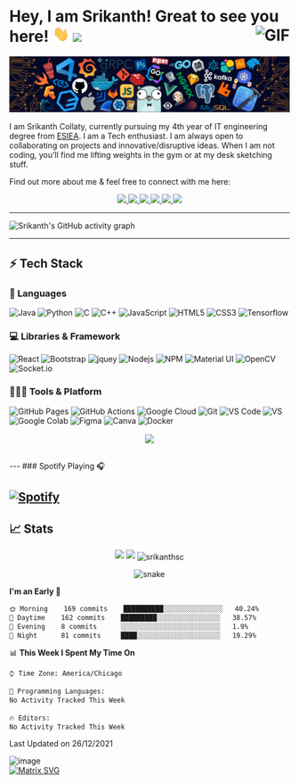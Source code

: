 # Hey, I am Srikanth! Great to see you here! <img src="wave.gif" width="30px">  ![](https://visitor-badge.glitch.me/badge?page_id=srikanthsc) <img align="right" alt="GIF" height="40px" src="https://media.giphy.com/media/du3J3cXyzhj75IOgvA/giphy.gif" /> 


<img src="header_.png">

I am Srikanth Collaty, currently pursuing my 4th year of IT engineering degree from [ESIEA](https://www.esiea.fr/). I am a Tech enthusiast. I am always open to collaborating on projects and innovative/disruptive ideas. When I am not coding, you'll find me lifting weights in the gym or at my desk sketching stuff.


Find out more about me & feel free to connect with me here:

<p align="center">
	<a href="https://www.linkedin.com/in/srikanth-collaty-9343a520b/">
		<img src="https://img.shields.io/badge/LinkedIn-0077B5?style=for-the-badge&logo=linkedin&logoColor=white" />
	</a>
	<a href="">
		<img src="https://img.shields.io/badge/Twitter-1DA1F2?style=for-the-badge&logo=twitter&logoColor=white" />
	</a>
	<a href="">
		<img src="https://img.shields.io/badge/Instagram-E4405F?style=for-the-badge&logo=instagram&logoColor=white" />
	</a>
	<a href="">
		<img src="https://img.shields.io/badge/dev.to-0A0A0A?style=for-the-badge&logo=devdotto&logoColor=white" />
	</a>
  <a href="">
		<img src="https://img.shields.io/badge/portfolio-1AA260?style=for-the-badge&logo=About.me&logoColor=white" />
	</a>
  <a href="mailto:srikanthcollaty92@gmail.com">
		<img src="https://img.shields.io/badge/Gmail-D14836?style=for-the-badge&logo=gmail&logoColor=white" />
	</a>
</p>


---

![Srikanth's GitHub activity graph](https://activity-graph.herokuapp.com/graph?username=srikanthsc&hide_border=true&theme=redical)

---

## ⚡ Tech Stack

### 🚀 Languages

![Java](https://img.shields.io/badge/Java-ED8B00?style=for-the-badge&logo=java&logoColor=white)
![Python](https://img.shields.io/badge/Python-FFD43B?style=for-the-badge&logo=python&logoColor=306998)
![C](https://img.shields.io/badge/C-00599C?style=for-the-badge&logo=c&logoColor=white)
![C++](https://img.shields.io/badge/C%2B%2B-00599C?style=for-the-badge&logo=c%2B%2B&logoColor=white)
![JavaScript](https://img.shields.io/badge/JavaScript-323330?style=for-the-badge&logo=javascript&logoColor=F7DF1E)
![HTML5](https://img.shields.io/badge/HTML5-E34F26?style=for-the-badge&logo=html5&logoColor=white)
![CSS3](https://img.shields.io/badge/CSS3-1572B6?style=for-the-badge&logo=css3&logoColor=white)
![Tensorflow](https://img.shields.io/badge/TensorFlow-FF6F00?style=for-the-badge&logo=TensorFlow&logoColor=white)

### 💻 Libraries & Framework

![React](https://img.shields.io/badge/React-20232A?style=for-the-badge&logo=react&logoColor=61DAFB)
![Bootstrap](https://img.shields.io/badge/Bootstrap-563D7C?style=for-the-badge&logo=bootstrap&logoColor=white)
![jquey](https://img.shields.io/badge/jQuery-0769AD?style=for-the-badge&logo=jquery&logoColor=white)
![Nodejs](https://img.shields.io/badge/Node.js-339933?style=for-the-badge&logo=nodedotjs&logoColor=white)
![NPM](https://img.shields.io/badge/npm-CB3837?style=for-the-badge&logo=npm&logoColor=white)
![Material UI](https://img.shields.io/badge/Material--UI-0081CB?style=for-the-badge&logo=material-ui&logoColor=white)
![OpenCV](https://img.shields.io/badge/OpenCV-27338e?style=for-the-badge&logo=OpenCV&logoColor=white)
![Socket.io](https://img.shields.io/badge/Socket.io-010101?&style=for-the-badge&logo=Socket.io&logoColor=white)

### 🧑🏻‍💻 Tools & Platform

![GitHub Pages](https://img.shields.io/badge/GitHub_Pages-100000?style=for-the-badge&logo=github&logoColor=white)
![GitHub Actions](https://img.shields.io/badge/GitHub_Actions-2088FF?style=for-the-badge&logo=github-actions&logoColor=white)
![Google Cloud](https://img.shields.io/badge/Google_Cloud-4285F4?style=for-the-badge&logo=google-cloud&logoColor=white)
![Git](https://img.shields.io/badge/Git-F05032?style=for-the-badge&logo=git&logoColor=white)
![VS Code](https://img.shields.io/badge/Visual_Studio_Code-0078D4?style=for-the-badge&logo=visual%20studio%20code&logoColor=white)
![VS](https://img.shields.io/badge/Visual_Studio-5C2D91?style=for-the-badge&logo=visual%20studio&logoColor=white)
![Google Colab](https://img.shields.io/badge/Colab-F9AB00?style=for-the-badge&logo=googlecolab&color=525252)
![Figma](https://img.shields.io/badge/Figma-F24E1E?style=for-the-badge&logo=figma&logoColor=white)
![Canva](https://img.shields.io/badge/Canva-%2300C4CC.svg?&style=for-the-badge&logo=Canva&logoColor=white)
![Docker](https://img.shields.io/badge/Docker-2CA5E0?style=for-the-badge&logo=docker&logoColor=white)
<br>
<p align="center">
<img align="center" src="https://media.giphy.com/media/l0HlTy9x8FZo0XO1i/giphy.gif" width="100"></p>
<br>
---
### Spotify Playing 🎧

[![Spotify](https://novatorem.app/api/spotify)](https://open.spotify.com/user/sc07)
---

## 📈 Stats

<p align="center">
  <img width="48%" src="https://github-readme-stats.vercel.app/api?username=srikanthsc&show_icons=true&hide_border=true&theme=radical" />
  <img width="48%" src="https://github-readme-streak-stats.herokuapp.com/?user=srikanthsc&hide_border=true&theme=radical" />
<img align="center" src="https://github-readme-stats.vercel.app/api/top-langs?username=srikanthsc&show_icons=true&locale=en&layout=compact&theme=radical" alt="srikanthsc" />
</p>




<p align="center">
   <img src="https://github.com/srikanthsc/srikanthsc/blob/output/github-contribution-grid-snake.svg" alt="snake">
</p>


<!--START_SECTION:waka-->
**I'm an Early 🐤** 

```text
🌞 Morning    169 commits    ██████████░░░░░░░░░░░░░░░   40.24% 
🌆 Daytime    162 commits    █████████░░░░░░░░░░░░░░░░   38.57% 
🌃 Evening    8 commits      ░░░░░░░░░░░░░░░░░░░░░░░░░   1.9% 
🌙 Night      81 commits     ████░░░░░░░░░░░░░░░░░░░░░   19.29%

```


📊 **This Week I Spent My Time On** 

```text
⌚︎ Time Zone: America/Chicago

💬 Programming Languages: 
No Activity Tracked This Week

🔥 Editors: 
No Activity Tracked This Week

```


 Last Updated on 26/12/2021
<!--END_SECTION:waka-->




![image](https://github.com/srikanthsc/srikanthsc/blob/main/img/Capture1_2.PNG)
<br>
[![Matrix SVG](https://raw.githubusercontent.com/rodrigograca31/rodrigograca31/master/matrix.svg)](https://www.youtube.com/watch?v=SDkAGkd4NLc) 
